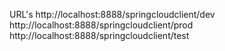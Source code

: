 URL's
http://localhost:8888/springcloudclient/dev
http://localhost:8888/springcloudclient/prod
http://localhost:8888/springcloudclient/test